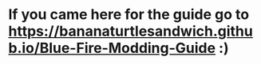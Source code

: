 # If you came here for the guide go to https://bananaturtlesandwich.github.io/Blue-Fire-Modding-Guide :)